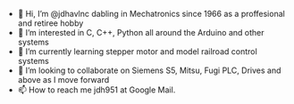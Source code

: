 - 👋 Hi, I’m @jdhavlnc dabling in Mechatronics since 1966 as a proffesional and retiree hobby
- 👀 I’m interested in C, C++, Python all around the Arduino and other systems
- 🌱 I’m currently learning stepper motor and model railroad control systems
- 💞️ I’m looking to collaborate on Siemens S5, Mitsu, Fugi PLC, Drives and above as I move forward
- 📫 How to reach me jdh951 at Google Mail.

<!---
jdhavlnc/jdhavlnc is a ✨ special ✨ repository because its `README.md` (this file) appears on your GitHub profile.
You can click the Preview link to take a look at your changes.
--->
